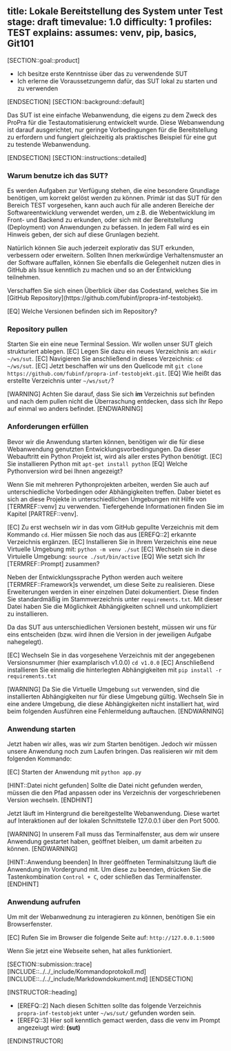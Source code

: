title: Lokale Bereitstellung des System unter Test
stage: draft
timevalue: 1.0
difficulty: 1
profiles: TEST
explains:
assumes: venv, pip, basics, Git101
---
[SECTION::goal::product]

- Ich besitze erste Kenntnisse über das zu verwendende SUT
- Ich erlerne die Voraussetzungemn dafür, das SUT lokal zu starten und zu verwenden

[ENDSECTION]
[SECTION::background::default]

Das SUT ist eine einfache Webanwendung, die eigens zu dem Zweck des ProPra für die Testautomatisierung
entwickelt wurde. Diese Webanwendung ist darauf ausgerichtet, nur geringe Vorbedingungen für die
Bereitstellung zu erfordern und fungiert gleichzeitig als praktisches Beispiel für eine gut zu testende
Webanwendung.

[ENDSECTION]
[SECTION::instructions::detailed]

### Warum benutze ich das SUT?

Es werden Aufgaben zur Verfügung stehen, die eine besondere Grundlage benötigen, um korrekt gelöst werden zu können. Primär ist
das SUT für den Bereich TEST vorgesehen, kann auch auch für alle anderen Bereiche der Softwareentwicklung verwendet werden,
um z.B. die Webentwicklung im Front- und Backend zu erkunden, oder sich mit der Bereitstellung (Deployment) von Anwendungen zu befassen.
In jedem Fall wird es ein Hinweis geben, der sich auf diese Grunlagen bezieht.

Natürlich können Sie auch jederzeit explorativ das SUT erkunden, verbessern oder erweitern. Sollten Ihnen merkwürdige Verhaltensmuster
an der Software auffallen, können Sie ebenfalls die Gelegenheit nutzen dies in GitHub als Issue kenntlich zu machen und so an der
Entwicklung teilnehmen.

<replacement id=SUTCopyRepoLink>
Verschaffen Sie sich einen Überblick über das Codestand, welches Sie im [GitHub Repository](https://github.com/fubinf/propra-inf-testobjekt).
</replacement>

[EQ] Welche Versionen befinden sich im Repository?

### Repository pullen

Starten Sie ein eine neue Terminal Session. Wir wollen unser SUT gleich strukturiert ablegen.
[EC] Legen Sie dazu ein neues Verzeichnis an: `mkdir ~/ws/sut`.
[EC] Navigieren Sie anschließend in dieses Verzeichnis: `cd ~/ws/sut`.
[EC] Jetzt beschaffen wir uns den Quellcode mit `git clone https://github.com/fubinf/propra-inf-testobjekt.git`.
[EQ] Wie heißt das erstellte Verzeichnis unter `~/ws/sut/`?

[WARNING]
Achten Sie darauf, dass Sie sich **im** Verzeichnis *sut* befinden und nach dem pullen nicht die Überraschung entdecken, dass sich
Ihr Repo auf einmal wo anders befindet.
[ENDWARNING]

### Anforderungen erfüllen

Bevor wir die Anwendung starten können, benötigen wir die für diese Webanwendung genutzten Entwicklungsvorbedingungen. Da
dieser Webauftritt ein Python Projekt ist, wird als aller erstes Python benötigt.
[EC] Sie installieren Python mit `apt-get install python`
[EQ] Welche Pythonversion wird bei Ihnen angezeigt?

Wenn Sie mit mehreren Pythonprojekten arbeiten, werden Sie auch auf unterschiedliche Vorbedingen oder Abhängigkeiten treffen. Daber bietet es sich an diese Projekte in unterschiedlichen Umgebungen mit Hilfe von [TERMREF::venv] zu verwenden. Tiefergehende Informationen finden Sie im Kapitel [PARTREF::venv].

[EC] Zu erst wechseln wir in das vom GitHub gepullte Verzeichnis mit dem Kommando `cd`. Hier müssen Sie noch das aus [EREFQ::2] erkannte Verzeichnis ergänzen.
[EC] Installieren Sie in Ihrem Verzeichnis eine neue Virtuelle Umgebung mit: `python -m venv ./sut`
[EC] Wechseln sie in diese Virtuielle Umgebung: `source ./sut/bin/active`
[EQ] Wie setzt sich Ihr [TERMREF::Prompt] zusammen?

Neben der Entwicklungssprache Python werden auch weitere [TERMREF::Framework]s verwendet, um diese Seite zu realisieren. Diese
Erweiterungen werden in einer einzelnen Datei dokumentiert. Diese finden Sie standardmäßig im Stammverzeichnis unter `requirements.txt`. Mit dieser Datei haben Sie die Möglichkeit Abhängigkeiten schnell und unkompliziert zu installieren.

Da das SUT aus unterschiedlichen Versionen besteht, müssen wir uns für eins entscheiden (bzw. wird ihnen die Version in der jeweiligen Aufgabe nahegelegt).

[EC] Wechseln Sie in das vorgesehene Verzeichnis mit der angegebenen Versionsnummer (hier examplarisch v1.0.0) `cd v1.0.0`
[EC] Anschließend installieren Sie einmalig die hinterlegten Abhängigkeiten mit `pip install -r requirements.txt`

[WARNING]
Da Sie die Virtuelle Umgebung `sut` verwenden, sind die installierten Abhängigkeiten nur für diese Umgebung gültig. Wechseln Sie
in eine andere Umgebung, die diese Abhängigkeiten nicht installiert hat, wird beim folgenden Ausführen eine Fehlermeldung
auftauchen.
[ENDWARNING]

### Anwendung starten

Jetzt haben wir alles, was wir zum Starten benötigen. Jedoch wir müssen unsere Anwendung noch zum Laufen bringen. Das realisieren wir mit dem folgenden Kommando:

[EC] Starten der Anwendung mit `python app.py`

[HINT::Datei nicht gefunden]
Sollte die Datei nicht gefunden werden, müssen die den Pfad anpassen oder ins Verzeichnis der vorgeschriebenen Version wechseln.
[ENDHINT]

Jetzt läuft im Hintergrund die bereitgestellte Webanwendung. Diese wartet auf Interaktionen auf der lokalen Schnittstelle
127.0.0.1 über den Port 5000.

[WARNING]
In unserem Fall muss das Terminalfenster, aus dem wir unsere Anwendung gestartet haben, geöffnet bleiben, um damit arbeiten zu können.
[ENDWARNING]

[HINT::Anwendung beenden]
In Ihrer geöffneten Terminalsitzung läuft die Anwendung im Vordergrund mit. Um diese zu beenden, drücken Sie die Tastenkombination
`Control + C`, oder schließen das Terminalfenster.
[ENDHINT]

### Anwendung aufrufen

Um mit der Webanwednung zu interagieren zu können, benötigen Sie ein Browserfenster.

[EC] Rufen Sie im Browser die folgende Seite auf: `http://127.0.0.1:5000`

Wenn Sie jetzt eine Webseite sehen, hat alles funktioniert.

[SECTION::submission::trace]
[INCLUDE::../../_include/Kommandoprotokoll.md]
[INCLUDE::../../_include/Markdowndokument.md]
[ENDSECTION]

[INSTRUCTOR::heading]

- [EREFQ::2] Nach diesen Schitten sollte das folgende Verzeichnis `propra-inf-testobjekt` unter `~/ws/sut/` gefunden worden sein.
- [EREFQ::3] Hier soll kenntlich gemact werden, dass die venv im Prompt angezeiugt wird: **(sut)**

[ENDINSTRUCTOR]
